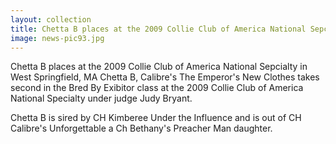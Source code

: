 ```yaml
---
layout: collection
title: Chetta B places at the 2009 Collie Club of America National Sepcialty in West Springfield MA
image: news-pic93.jpg
---
```

Chetta B places at the 2009 Collie Club of America National Sepcialty in West Springfield, MA
 Chetta B, Calibre's The Emperor's New Clothes takes second in the Bred By Exibitor class at the 2009 Collie Club of America National Specialty under judge Judy Bryant.
 
 Chetta B is sired by CH Kimberee Under the Influence and is out of CH Calibre's Unforgettable a Ch Bethany's Preacher Man daughter.
